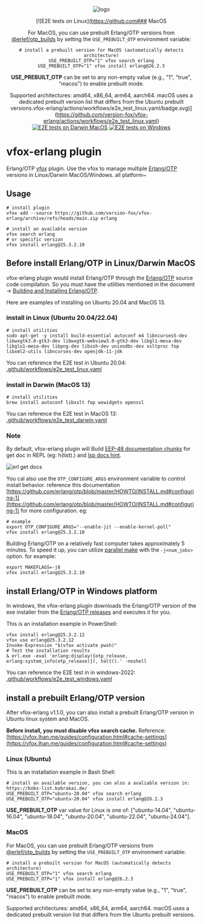 <div align="center">

![logo](./assets/vfox-erlang-logo.png)

[![E2E tests on Linux](https://github.com### MacOS

For MacOS, you can use prebuilt Erlang/OTP versions from [@erlef/otp_builds](https://github.com/erlef/otp_builds) by setting the `USE_PREBUILT_OTP` environment variable:

```shell
# install a prebuilt version for MacOS (automatically detects architecture)
USE_PREBUILT_OTP="1" vfox search erlang
USE_PREBUILT_OTP="1" vfox install erlang@26.2.3
```

**USE_PREBUILT_OTP** can be set to any non-empty value (e.g., "1", "true", "macos") to enable prebuilt mode.

Supported architectures: amd64, x86_64, arm64, aarch64. macOS uses a dedicated prebuilt version list that differs from the Ubuntu prebuilt versions.vfox-erlang/actions/workflows/e2e_test_linux.yaml/badge.svg)](https://github.com/version-fox/vfox-erlang/actions/workflows/e2e_test_linux.yaml) [![E2E tests on Darwin MacOS](https://github.com/version-fox/vfox-erlang/actions/workflows/e2e_test_darwin.yaml/badge.svg)](https://github.com/version-fox/vfox-erlang/actions/workflows/e2e_test_darwin.yaml) [![E2E tests on Windows](https://github.com/version-fox/vfox-erlang/actions/workflows/e2e_test_windows.yaml/badge.svg)](https://github.com/version-fox/vfox-erlang/actions/workflows/e2e_test_windows.yaml)

</div>

# vfox-erlang plugin

Erlang/OTP [vfox](https://github.com/version-fox) plugin. Use the vfox to manage multiple [Erlang/OTP](https://www.erlang.org/) versions in Linux/Darwin MacOS/Windows. all platform~

## Usage

```shell
# install plugin
vfox add --source https://github.com/version-fox/vfox-erlang/archive/refs/heads/main.zip erlang

# install an available version
vfox search erlang
# or specific version 
vfox install erlang@25.3.2.10
```

## Before install Erlang/OTP in Linux/Darwin MacOS

vfox-erlang plugin would install Erlang/OTP through the [Erlang/OTP](https://www.erlang.org/doc/installation_guide/install#how-to-build-and-install-erlang-otp) source code compilation. So you must have the utilities mentioned in the document -> [Building and Installing Erlang/OTP](https://www.erlang.org/doc/installation_guide/install#how-to-build-and-install-erlang-otp). 

Here are examples of installing on Ubuntu 20.04 and MacOS 13.

### install in Linux (Ubuntu 20.04/22.04)

```shell
# install utilities
sudo apt-get -y install build-essential autoconf m4 libncurses5-dev libwxgtk3.0-gtk3-dev libwxgtk-webview3.0-gtk3-dev libgl1-mesa-dev libglu1-mesa-dev libpng-dev libssh-dev unixodbc-dev xsltproc fop libxml2-utils libncurses-dev openjdk-11-jdk
```

You can reference the E2E test in Ubuntu 20.04: [.github/workflows/e2e_test_linux.yaml](.github/workflows/e2e_test_linux.yaml)

### install in Darwin (MacOS 13)

```shell
# install utilities
brew install autoconf libxslt fop wxwidgets openssl
```

You can reference the E2E test in MacOS 13: [.github/workflows/e2e_test_darwin.yaml](.github/workflows/e2e_test_darwin.yaml)

### Note

By default, vfox-erlang plugin will Build [EEP-48 documentation chunks](https://www.erlang.org/doc/apps/kernel/eep48_chapter) for get doc in REPL (eg: h(list).) and [lsp docs hint](https://github.com/elixir-lsp/vscode-elixir-ls/issues/284).

![erl get docs](./assets/get_docs_in_repl.png)

You cal also use the `OTP_CONFIGURE_ARGS` environment variable to control install behavior. reference this documentation [https://github.com/erlang/otp/blob/master/HOWTO/INSTALL.md#configuring-1](https://github.com/erlang/otp/blob/master/HOWTO/INSTALL.md#configuring-1) for more configuration. eg:

```shell
# example
export OTP_CONFIGURE_ARGS="--enable-jit --enable-kernel-poll"
vfox install erlang@25.3.2.10
```

Building Erlang/OTP on a relatively fast computer takes approximately 5 minutes. To speed it up, you can utilize [parallel make](https://github.com/erlang/otp/blob/master/HOWTO/INSTALL.md#building-3) with the `-j<num_jobs>` option. for example:

```shell
export MAKEFLAGS=-j8
vfox install erlang@25.3.2.10
```

## install Erlang/OTP in Windows platform

In windows, the vfox-erlang plugin downloads the Erlang/OTP version of the exe installer from the [Erlang/OTP releases](https://github.com/erlang/otp/releases) and executes it for you.

This is an installation example in PowerShell:

```pwsh
vfox install erlang@25.3.2.12
vfox use erlang@25.3.2.12
Invoke-Expression "$(vfox activate pwsh)"
# Test the installation results
& erl.exe -eval 'erlang:display({otp_release, erlang:system_info(otp_release)}), halt().' -noshell
```

You can reference the E2E test in in windows-2022: [.github/workflows/e2e_test_windows.yaml](.github/workflows/e2e_test_windows.yaml)

## install a prebuilt Erlang/OTP version

After vfox-erlang v1.1.0, you can also install a prebuilt Erlang/OTP version in Ubuntu linux system and MacOS. 

**Before install, you must disable vfox search cache.** Reference: [https://vfox.lhan.me/guides/configuration.html#cache-settings](https://vfox.lhan.me/guides/configuration.html#cache-settings)

### Linux (Ubuntu)

This is an installation example in Bash Shell:

```shell
# install an available version, you can also a avaliable version in: https://bobs-list.kobrakai.de/
USE_PREBUILT_OTP="ubuntu-20.04" vfox search erlang
USE_PREBUILT_OTP="ubuntu-20.04" vfox install erlang@26.2.3
```

**USE_PREBUILT_OTP** var value for Linux is one of: ["ubuntu-14.04", "ubuntu-16.04", "ubuntu-18.04", "ubuntu-20.04", "ubuntu-22.04", "ubuntu-24.04"].

### MacOS

For MacOS, you can use prebuilt Erlang/OTP versions from [@erlef/otp_builds](https://github.com/erlef/otp_builds) by setting the `USE_PREBUILT_OTP` environment variable:

```shell
# install a prebuilt version for MacOS (automatically detects architecture)
USE_PREBUILT_OTP="1" vfox search erlang
USE_PREBUILT_OTP="1" vfox install erlang@26.2.3
```

**USE_PREBUILT_OTP** can be set to any non-empty value (e.g., "1", "true", "macos") to enable prebuilt mode.

Supported architectures: amd64, x86_64, arm64, aarch64. macOS uses a dedicated prebuilt version list that differs from the Ubuntu prebuilt versions.
